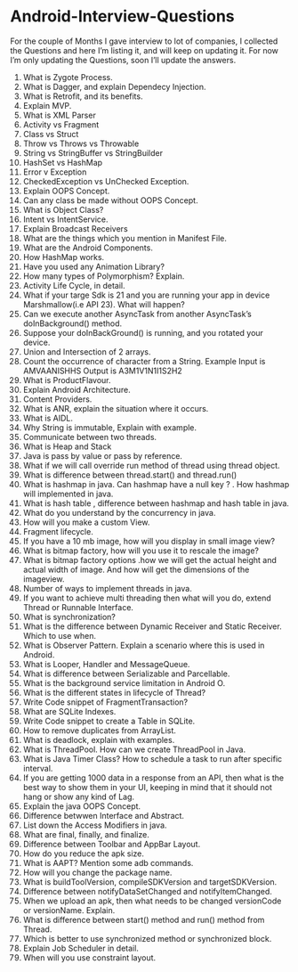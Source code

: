 # Android-Interview-Questions

For the couple of Months I gave interview to lot of companies, I collected the Questions and here I’m listing it, and will keep on updating it. For now I’m only updating the Questions, soon I’ll update the answers.
1. What is Zygote Process.
2. What is Dagger, and explain Dependecy Injection.
3. What is Retrofit, and its benefits.
4. Explain MVP.
5. What is XML Parser
6. Activity vs Fragment
7. Class vs Struct
8. Throw vs Throws vs Throwable
9. String vs StringBuffer vs StringBuilder
10.   HashSet vs HashMap
11.	Error v Exception
12.	CheckedException vs UnChecked Exception.
13.	Explain OOPS Concept.
14.	Can any class be made without OOPS Concept.
15.	What is Object Class?
16.	Intent vs IntentService.
17.	Explain Broadcast Receivers
18.	What are the things which you mention in Manifest File.
19.	What are the Android Components.
20.	How HashMap works.
21.	Have you used any Animation Library?
22.	How many types of Polymorphism? Explain.
23.	Activity Life Cycle, in detail.
24.	What if your targe Sdk is 21 and you are running your app in device Marshmallow(i.e API 23). What will happen?
25.	Can we execute another AsyncTask from another AsyncTask’s doInBackground() method.
26.	Suppose your doInBackGround() is running, and you rotated your device.
27.	Union and Intersection of 2 arrays.
28.	Count the occurrence of character from a String. Example Input is AMVAANISHHS Output is A3M1V1N1I1S2H2
29.	What is ProductFlavour.
30.	Explain Android Architecture.
31.	Content Providers.
32.	What is ANR, explain the situation where it occurs.
33.	What is AIDL.
34.	Why String is immutable, Explain with example.
35.	Communicate between two threads.
36.	What is Heap and Stack
37.	Java is pass by value or pass by reference.
38.	What if we will call override run method of thread using thread object.
39.	What is difference between thread.start() and thread.run()
40.	What is hashmap in java. Can hashmap have a null key ? . How hashmap will implemented in java.
41.	What is hash table , difference between hashmap and hash table in java.
42.	What do you understand by the concurrency in java.
43.	How will you make a custom View.
44.	Fragment lifecycle.
45.	If you have a 10 mb image, how will you display in small image view?
46.	What is bitmap factory, how will you use it to rescale the image?
47.	What is bitmap factory options .how we will get the actual height and actual width of image. And how will get the dimensions of         the imageview.
48.	Number of ways to implement threads in java.
49.	If you want to achieve multi threading then what will you do, extend Thread or Runnable Interface.
50.	What is synchronization?
51.	What is the difference between Dynamic Receiver and Static Receiver. Which to use when.
52.	What is Observer Pattern. Explain a scenario where this is used in Android.
53.	What is Looper, Handler and MessageQueue.
54.	What is difference between Serializable and Parcellable.
55.	What is the background service limitation in Android O.
56.	What is the different states in lifecycle of Thread?
57.	Write Code snippet of FragmentTransaction?
58.	What are SQLite Indexes.
59.	Write Code snippet to create a Table in SQLite.
60.	How to remove duplicates from ArrayList.
61.	What is deadlock, explain with examples.
62.	What is ThreadPool. How can we create ThreadPool in Java.
63.	What is Java Timer Class? How to schedule a task to run after specific interval.
64.	If you are getting 1000 data in a response from an API, then what is the best way to show them in your UI, keeping in mind that it       should not hang or show any kind of Lag.
65.	Explain the java OOPS Concept.
66.	Difference betwwen Interface and Abstract.
67.	List down the Access Modifiers in java.
68.	What are final, finally, and finalize.
69.	Difference between Toolbar and AppBar Layout.
70.	How do you reduce the apk size.
71.	What is AAPT? Mention some adb commands.
72.	How will you change the package name.
73.	What is buildToolVersion, compileSDKVersion and targetSDKVersion.
74.	Difference between notifyDataSetChanged and notifyItemChanged.
75.	When we upload an apk, then what needs to be changed versionCode or
      versionName. Explain.
76.	What is difference between start() method and run() method from Thread.
77.	Which is better to use synchronized method or synchronized block.
78.	Explain Job Scheduler in detail.
79.   When will you use constraint layout.
